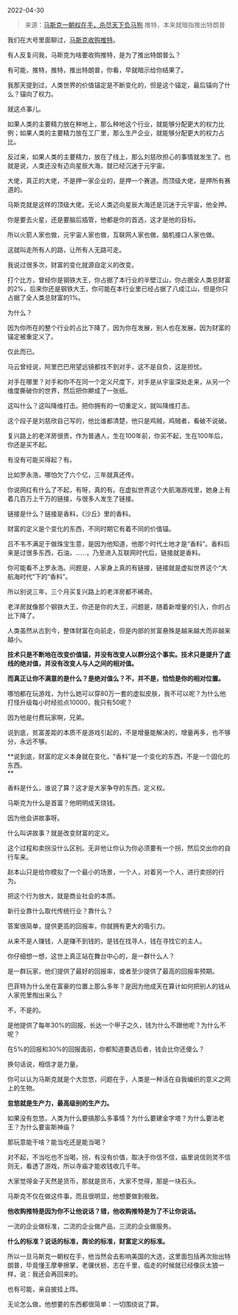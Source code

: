 2022-04-30

> 来源：[马斯克一朝权在手，杀尽天下负马狗](http://mp.weixin.qq.com/s?__biz=MzU3NDc5Nzc0NQ==&mid=2247516167&idx=2&sn=79c12b38725ab1d13a89543dc975e47a&chksm=fd2e22d9ca59abcf8a5b07bf235be2d6c5e8d72d2b59ff6694321089cc55d4dbd4c177249c2f&scene=27#wechat_redirect)
> 推特，本来就暗指推出特朗普

我们在大号里面聊过，[马斯克收购推特](http://mp.weixin.qq.com/s?__biz=MzU0MjYwNDU2Mw==&mid=2247505250&idx=1&sn=9775934f235b2a639b2372d81d1bd297&chksm=fb1ab91ecc6d30081d9b76c9aeeaf3120367a82786d669f58a9b6d515bb5bae07d1c717a6b5c&scene=21#wechat_redirect)。  

  

有人反复问我，马斯克为啥要收购推特，是为了推出特朗普么？

  

有可能，推特，推特，推出特朗普，你看，早就暗示给你结果了。

  

我那天提到过，人类世界的价值锚定是不断变化的，但是这个锚定，最后锚向了什么？锚向了权力。  

  

就这点事儿。  

  

如果人类的主要精力放在种地上，那么种地这个行业，就能够分配更大的权力比例；如果人类的主要精力放在工厂里，那么生产企业，就能够分配更大的权力占比。

  

反过来，如果人类的主要精力，放在了线上，那么刘慈欣担心的事情就发生了。也就是说，人类还没有迈向星辰大海，就已经沉迷于元宇宙。

  

大佬，真正的大佬，不是押一家企业的，是押一个赛道。而顶级大佬，是押所有赛道的。

  

马斯克就是这样的顶级大佬。无论人类迈向星辰大海还是沉迷于元宇宙，他全押。

  

你是要去火星，还是要脑后插管，他都是你的首选，这才是他的目标。  

  

所以火箭人家也做，元宇宙人家也做，互联网人家也做，脑机接口人家也做。  

  

这就叫走所有人的路，让所有人无路可走。  

  

我说过很多次，财富的变化就源自定义的改变。

  

打个比方，曾经你是钢铁大王，你占据了本行业的半壁江山，你占据全人类总财富的2%，后来你还是钢铁大王，你可能在本行业里已经占据了八成江山，但是你只占据了全人类总财富的1%。

  

为什么？

  

因为你所在的整个行业的占比下降了，因为你在发展，别人也在发展，因为财富的锚定被重定义了。

  

仅此而已。

  

马云曾经说，阿里巴巴用望远镜都找不到对手，这不是自负，这是担忧。  

  

对手在哪里？对手和你不在同一个定义尺度下，对手是从宇宙深处走来，从另一个维度撕破你的世界，然后把你擀成了一张纸。

  

这叫什么？这叫降维打击。把你拥有的一切重定义，就叫降维打击。

  

这个段子是刘慈欣自己写的，他比谁都清楚，他只是鸡贼，鸡贼者，看破不说破。

  

复兴路上的老洋房很贵，作为普通人，生在100年前，你买不起，生在100年后，你还是买不起。

  

有没有可能买得起？有。

  

比如罗永浩，哪怕欠了六个亿，三年就真还传。

  

你说网红有什么了不起，有呀，真的有。在虚拟世界这个大航海游戏里，她身上有着几百万上千万的链接，与很多人发生了链接。  

  

链接是什么？链接是香料，《沙丘》里的香料。  

  

财富的定义是个变化的东西，不同时期它有着不同的价值锚。

  

吕不韦不满足于做珠宝生意，是因为他知道，他那个时代土地才是“香料”。香料后来是过很多东西，石油，......，乃至进入互联网时代后，链接就是香料。

  

你可能看不上罗永浩。问题是，人家身上真的有链接，链接就是虚拟世界这个“大航海时代”下的“香料”。

  

所以别说三年，三个月买复兴路上的老洋房都不稀奇。

  

老洋房就像那个钢铁大王，你还是你的大王，问题是，随着新增量的引入，你的占比下降了。  

  

人类虽然从古到今，整体财富在向前走，但是内部的贫富悬殊是越来越大而非越来越小。

  

 **技术只是不断地在改变价值锚，并没有改变人以群分这个事实。技术只是提升了底线的绝对值，并没有改变人与人之间的相对值。**  

  

 **而真正让你不满意的是什么？是绝对值么？不，并不是，恰恰是你的相对位置。**

  

哪怕都在玩游戏，为什么她可以穿80万一套的虚拟皮肤，我不可以呢？为什么他打怪升级每小时经验点10000，我只有50呢？

  

因为他是付费玩家啊，兄弟。  

  

说到底，贫富差距的本质不是游戏引起的，不是增量能解决的，增量再多，也不够分，永远不够。  

  

 **说到底，财富的定义本身就在变化，“香料”是一个变化的东西，不是一个固化的东西。  
**

  

香料是什么，谁说了算？这才是大家争夺的东西，定义权。

  

马斯克为什么是首富？他明明成天烧钱。

  

因为他会讲故事呀。

  

什么叫讲故事？就是改变财富的定义。

  

这个过程和卖拐没什么区别。无非他让你认为你必须要有一个拐，然后交出你的自行车来。

  

赵本山只是给你模拟了一个最小的场景，一个人，对着另一个人，进行卖拐的行为。  

  

把这个行为放大，就是商业社会的本质。

  

新行业靠什么取代传统行业？靠什么？  

  

答案很简单，提供更高的回报率，你就拥有更大的吸引力。

  

从来不是人赚钱，人是赚不到钱的，是钱在找寻人，钱在寻找它的主人。  

  

你仔细想一想，这世上真正站在舞台中心的，是一群什么人？  

  

是一群玩家，他们提供了最好的回报率，或者至少提供了最高的回报率预期。

  

巴菲特为什么坐在富豪的位置上那么多年？是因为他成天在算计如何把别人的钱从人家兜里掏出来么？  

  

不，不是的。

  

是他提供了每年30%的回报，长达一个甲子之久，钱为什么不跟他呢？为什么不呢？  

  

在5%的回报和30%的回报面前，你都知道要选后者，钱会比你还傻么？

  

换句话说，相信才是力量。

  

你可以认为马斯克就是个大忽悠，问题在于，人类是一种活在自我编织的意义之网上的生物。

  

 **忽悠就是生产力，最高级别的生产力。**

  

如果没有忽悠，人类为什么要搞那么多事情？为什么要建金字塔？为什么要法老王？为什么要宙斯神庙？

  

那玩意能干啥？能当吃还是能当喝？

  

对不起，不当吃也不当喝，拐，有没有价值，取决于你信不信，庙里说信则灵不信则无，看透了游戏，所以寺庙才能收钱收几千年。

  

大家觉得金子天然是货币，那就是货币，大家不觉得，那是一块石头。

  

马斯克不仅在做这件事，而且很明显，他想要做到极致。

  

 **他收购推特是因为你不让他说话？错，他收购推特是为了不让你说话。**

  

一流的企业做标准，二流的企业做产品，三流的企业做服务。

  

 **什么的标准？说话的标准，舆论的标准，财富定义的标准。**

  

所以一旦马斯克一朝权在手，他当然会去影响美国的大选，这里面包括再次抬出特朗普，毕竟懂王摩拳擦掌，老骥伏枥，志在千里，临走的时候就已经像灰太狼一样，说：我还会再回来的。

  

也有可能，亲自披挂上阵。

  

无论怎么做，他想要的东西都很简单：一切围绕说了算。


